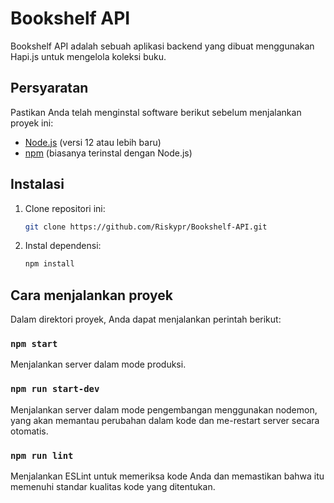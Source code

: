 # Bookshelf API

Bookshelf API adalah sebuah aplikasi backend yang dibuat menggunakan Hapi.js untuk mengelola koleksi buku.

## Persyaratan

Pastikan Anda telah menginstal software berikut sebelum menjalankan proyek ini:

- [Node.js](https://nodejs.org/) (versi 12 atau lebih baru)
- [npm](https://www.npmjs.com/) (biasanya terinstal dengan Node.js)

## Instalasi

1. Clone repositori ini:

   ```sh
   git clone https://github.com/Riskypr/Bookshelf-API.git
   ```

2. Instal dependensi:

   ```sh
   npm install
   ```

## Cara menjalankan proyek

Dalam direktori proyek, Anda dapat menjalankan perintah berikut:

### `npm start`

Menjalankan server dalam mode produksi.

### `npm run start-dev`

Menjalankan server dalam mode pengembangan menggunakan nodemon, yang akan memantau perubahan dalam kode dan me-restart server secara otomatis.

### `npm run lint`

Menjalankan ESLint untuk memeriksa kode Anda dan memastikan bahwa itu memenuhi standar kualitas kode yang ditentukan.
